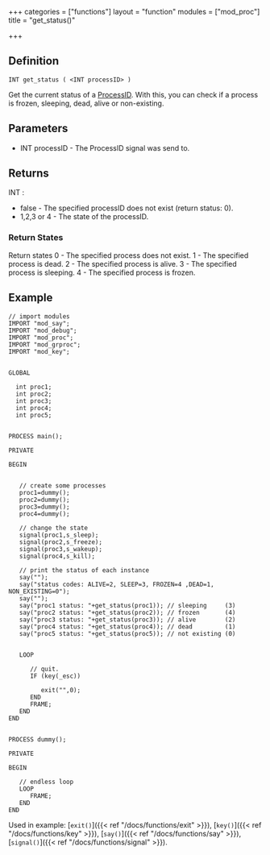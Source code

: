 +++
categories = ["functions"]
layout = "function"
modules = ["mod_proc"]
title = "get_status()"

+++

## Definition

    INT get_status ( <INT processID> )

Get the current status of a [ProcessID](#). With this, you can check if a process is frozen, sleeping, dead, alive or non-existing.

## Parameters

- INT processID - The ProcessID signal was send to.

## Returns

INT :

- false - The specified processID does not exist (return status: 0).
- 1,2,3 or 4  - The state of the processID.

### Return States

Return states
0 - The specified process does not exist.
1 - The specified process is dead.
2 - The specified process is alive.
3 - The specified process is sleeping.
4 - The specified process is frozen.

## Example

```
// import modules
IMPORT "mod_say";
IMPORT "mod_debug";
IMPORT "mod_proc";
IMPORT "mod_grproc";
IMPORT "mod_key";


GLOBAL

  int proc1;
  int proc2;
  int proc3;
  int proc4;
  int proc5;


PROCESS main();

PRIVATE

BEGIN


   // create some processes
   proc1=dummy();
   proc2=dummy();
   proc3=dummy();
   proc4=dummy();

   // change the state
   signal(proc1,s_sleep);
   signal(proc2,s_freeze);
   signal(proc3,s_wakeup);
   signal(proc4,s_kill);

   // print the status of each instance
   say("");
   say("status codes: ALIVE=2, SLEEP=3, FROZEN=4 ,DEAD=1, NON_EXISTING=0");
   say("");
   say("proc1 status: "+get_status(proc1)); // sleeping     (3)
   say("proc2 status: "+get_status(proc2)); // frozen       (4)
   say("proc3 status: "+get_status(proc3)); // alive        (2)
   say("proc4 status: "+get_status(proc4)); // dead         (1)
   say("proc5 status: "+get_status(proc5)); // not existing (0)


   LOOP

      // quit.
      IF (key(_esc))

         exit("",0);
      END
      FRAME;
   END
END


PROCESS dummy();

PRIVATE

BEGIN

   // endless loop
   LOOP
      FRAME;
   END
END
```

Used in example: [`exit()`]({{< ref "/docs/functions/exit" >}}), [`key()`]({{< ref "/docs/functions/key" >}}), [`say()`]({{< ref "/docs/functions/say" >}}), [`signal()`]({{< ref "/docs/functions/signal" >}}).
